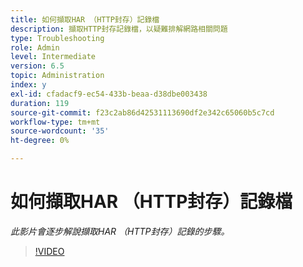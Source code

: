 ```yaml
---
title: 如何擷取HAR （HTTP封存）記錄檔
description: 擷取HTTP封存記錄檔，以疑難排解網路相關問題
type: Troubleshooting
role: Admin
level: Intermediate
version: 6.5
topic: Administration
index: y
exl-id: cfadacf9-ec54-433b-beaa-d38dbe003438
duration: 119
source-git-commit: f23c2ab86d42531113690df2e342c65060b5c7cd
workflow-type: tm+mt
source-wordcount: '35'
ht-degree: 0%

---
```


# 如何擷取HAR （HTTP封存）記錄檔

*此影片會逐步解說擷取HAR （HTTP封存）記錄的步驟。*

>[!VIDEO](https://video.tv.adobe.com/v/335488?quality=12&learn=on)
